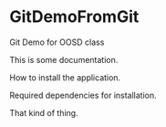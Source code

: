 # GitDemoFromGit
Git Demo for OOSD class

This is some documentation.

How to install the application.

Required dependencies for installation.

That kind of thing.